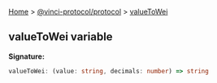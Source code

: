 [Home](./index.md) &gt; [@vinci-protocol/protocol](./protocol.md) &gt; [valueToWei](./protocol.valuetowei.md)

## valueToWei variable

<b>Signature:</b>

```typescript
valueToWei: (value: string, decimals: number) => string
```
